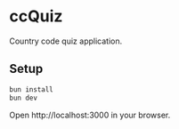 # ccQuiz

Country code quiz application.

## Setup

```bash
bun install
bun dev
```

Open http://localhost:3000 in your browser.